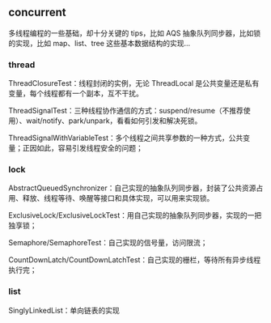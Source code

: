 ## concurrent

多线程编程的一些基础，却十分关键的 tips，比如 AQS 抽象队列同步器，比如锁的实现，比如 map、list、tree 这些基本数据结构的实现...

### thread

ThreadClosureTest：线程封闭的实例，无论 ThreadLocal 是公共变量还是私有变量，每个线程都有一个副本，互不干扰。

ThreadSignalTest：三种线程协作通信的方式：suspend/resume（不推荐使用）、wait/notify、park/unpark，看看如何引发和解决死锁。

ThreadSignalWithVariableTest：多个线程之间共享参数的一种方式，公共变量；正因如此，容易引发线程安全的问题；


### lock

AbstractQueuedSynchronizer：自己实现的抽象队列同步器，封装了公共资源占用、释放、线程等待、唤醒等接口和具体实现，可以用来实现锁。

ExclusiveLock/ExclusiveLockTest：用自己实现的抽象队列同步器，实现的一把独享锁；

Semaphore/SemaphoreTest：自己实现的信号量，访问限流；

CountDownLatch/CountDownLatchTest：自己实现的栅栏，等待所有异步线程执行完；

### list

SinglyLinkedList：单向链表的实现

